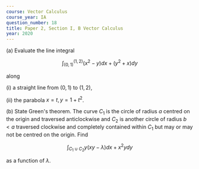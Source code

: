 ```yaml
---
course: Vector Calculus
course_year: IA
question_number: 18
title: Paper 2, Section I, B Vector Calculus
year: 2020
---
```




(a) Evaluate the line integral

$$\int_{(0,1)}^{(1,2)}\left(x^{2}-y\right) d x+\left(y^{2}+x\right) d y$$

along

(i) a straight line from $(0,1)$ to $(1,2)$,

(ii) the parabola $x=t, y=1+t^{2}$.

(b) State Green's theorem. The curve $C_{1}$ is the circle of radius $a$ centred on the origin and traversed anticlockwise and $C_{2}$ is another circle of radius $b<a$ traversed clockwise and completely contained within $C_{1}$ but may or may not be centred on the origin. Find

$$\int_{C_{1} \cup C_{2}} y(x y-\lambda) d x+x^{2} y d y$$

as a function of $\lambda$.